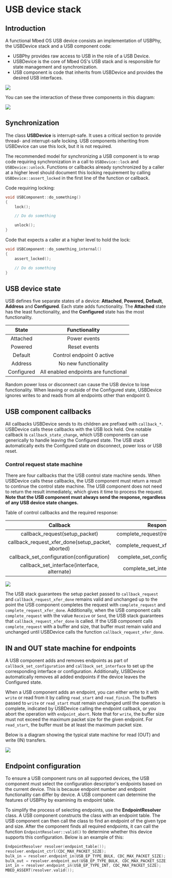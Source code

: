 # USB device stack

## Introduction

A functional Mbed OS USB device consists an implementation of USBPhy, the USBDevice stack and a USB component code:

- USBPhy provides raw access to USB in the role of a USB Device.
- USBDevice is the core of Mbed OS's USB stack and is responsible for state management and synchronization.
- USB component is code that inherits from USBDevice and provides the desired USB interfaces.

<span class="images">![](../../images/usb_inheritance_diagram.png)</span>

You can see the interaction of these three components in this diagram:

<span class="images">![](../../images/usb_connection_diagram.png)</span>

## Synchronization

The class **USBDevice** is interrupt-safe. It uses a critical section to provide thread- and interrupt-safe locking. USB components inheriting from USBDevice can use this lock, but it is not required.

The recommended model for synchronizing a USB component is to wrap code requiring synchronization in a call to `USBDevice::lock` and `USBDevice::unlock`. Functions or callbacks already synchronized by a caller at a higher level should document this locking requirement by calling `USBDevice::assert_locked` in the first line of the function or callback.

Code requiring locking:

```c TODO
void USBComponent::do_something()
{
    lock();

    // Do do something

    unlock();
}
```

Code that expects a caller at a higher level to hold the lock:

```c TODO
void USBComponent::do_something_internal()
{
    assert_locked();

    // Do do something
}
```

## USB device state

USB defines five separate states of a device: **Attached**, **Powered**, **Default**, **Address** and **Configured**. Each state adds functionality. The **Attached** state has the least functionality, and the **Configured** state has the most functionality.

| State      | Functionality                            |
|:----------:|:----------------------------------------:|
| Attached   |    Power events                          |
| Powered    |    Reset events                          |
| Default    |    Control endpoint 0 active             |
| Address    |    No new functionality                  |
| Configured |    All enabled endpoints are functional  |

Random power loss or disconnect can cause the USB device to lose functionality. When leaving or outside of the Configured state, USBDevice ignores writes to and reads from all endpoints other than endpoint 0.
<!---initially confusing wording--->
## USB component callbacks

All callbacks USBDevice sends to its children are prefixed with `callback_*`. USBDevice calls these callbacks with the USB lock held. One notable callback is `callback_state_change`, which USB components can use generically to handle leaving the Configured state. The USB stack automatically exits the Configured state on disconnect, power loss or USB reset.

### Control request state machine

There are four callbacks that the USB control state machine sends. When USBDevice calls these callbacks, the USB component must return a result to continue the control state machine. The USB component does not need to return the result immediately, which gives it time to process the request. **Note that the USB component must always send the response, regardless of any USB device state changes.**

Table of control callbacks and the required response:

| Callback                                          | Response                                 |
|:-------------------------------------------------:|:----------------------------------------:|
| callback_request(setup_packet)                    | complete_request(result, data, size)     |
| callback_request_xfer_done(setup_packet, aborted) | complete_request_xfer_done(result)       |
| callback_set_configuration(configuration)         | complete_set_configuration(result)       |
| callback_set_interface(interface, alternate)      | complete_set_interface(result)           |

<span class="images">![](../../images/usb_control_state_diagram_user.png)</span>

The USB stack guarantees the setup packet passed to `callback_request` and `callback_request_xfer_done` remains valid and unchanged up to the point the USB component completes the request with `complete_request` and `complete_request_xfer_done`. Additionally, when the USB component calls `complete_request` with the value `Receive` or `Send`, the USB stack guarantees that `callback_request_xfer_done` is called. If the USB component calls `complete_request` with a buffer and size, that buffer must remain valid and unchanged until USBDevice calls the function `callback_request_xfer_done`.

## IN and OUT state machine for endpoints

A USB component adds and removes endpoints as part of `callback_set_configuration` and `callback_set_interface` to set up the corresponding interface or configuration. Additionally, USBDevice automatically removes all added endpoints if the device leaves the Configured state.

When a USB component adds an endpoint, you can either write to it with `write` or read from it by calling `read_start` and `read_finish`. The buffers passed to `write` or `read_start` must remain unchanged until the operation is complete, indicated by USBDevice calling the endpoint callback, or you abort the operation with `endpoint_abort`. Note that for `write`, the buffer size must not exceed the maximum packet size for the given endpoint. For `read_start`, the buffer must be at least the maximum packet size.

Below is a diagram showing the typical state machine for read (OUT) and write (IN) transfers.

<span class="images">![](../../images/usb_endpoint_state_diagram_user_3.png)</span>

## Endpoint configuration

To ensure a USB component runs on all supported devices, the USB component must select the configuration descriptor's endpoints based on the current device. This is because endpoint number and endpoint functionality can differ by device. A USB component can determine the features of USBPhy by examining its endpoint table.

To simplify the process of selecting endpoints, use the **EndpointResolver** class. A USB component constructs the class with an endpoint table. The USB component can then call the class to find an endpoint of the given type and size. After the component finds all required endpoints, it can call the function `EndpointResolver::valid()` to determine whether this device supports this configuration. Below is an example of this:

```c++ TODO
EndpointResolver resolver(endpoint_table());
resolver.endpoint_ctrl(CDC_MAX_PACKET_SIZE);
bulk_in = resolver.endpoint_in(USB_EP_TYPE_BULK, CDC_MAX_PACKET_SIZE);
bulk_out = resolver.endpoint_out(USB_EP_TYPE_BULK, CDC_MAX_PACKET_SIZE);
int_in = resolver.endpoint_in(USB_EP_TYPE_INT, CDC_MAX_PACKET_SIZE);
MBED_ASSERT(resolver.valid());
```

